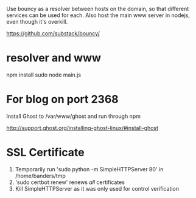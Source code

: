 Use bouncy as a resolver between hosts on the domain, so that different services
can be used for each. Also host the main www server in nodejs, even though it's
overkill.

https://github.com/substack/bouncy/

# resolver and www
npm install
sudo node main.js

# For blog on port 2368
Install Ghost to /var/www/ghost and run through npm

http://support.ghost.org/installing-ghost-linux/#install-ghost

# SSL Certificate
1) Temporarily run 'sudo python -m SimpleHTTPServer 80' in /home/banders/tmp
2) 'sudo certbot renew' renews *all* certificates
3) Kill SimpleHTTPServer as it was only used for control verification
